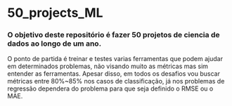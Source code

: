 # 50_projects_ML
### O objetivo deste repositório é fazer 50 projetos de ciencia de dados ao longo de um ano.

O ponto de partida é treinar e testes varias ferramentas que podem ajudar em determinados problemas, não visando muito as métricas mas sim entender as ferramentas. 
Apesar disso, em todos os desafios vou buscar métricas entre 80%~85% nos casos de classificação, já nos problemas de regressão dependera do problema para que seja definido o RMSE ou o MAE.
 
